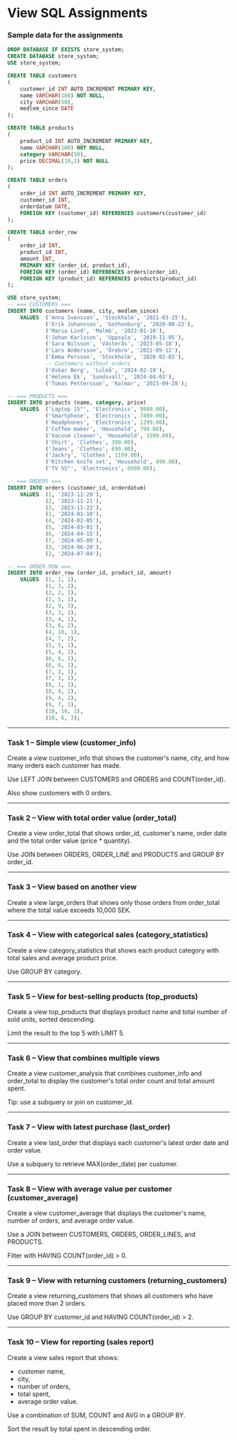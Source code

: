 # View SQL Assignments
### Sample data for the assignments
```sql
DROP DATABASE IF EXISTS store_system;
CREATE DATABASE store_system;
USE store_system;

CREATE TABLE customers
(
    customer_id INT AUTO_INCREMENT PRIMARY KEY,
    name VARCHAR(100) NOT NULL,
    city VARCHAR(50),
    medlem_since DATE
);

CREATE TABLE products
(
    product_id INT AUTO_INCREMENT PRIMARY KEY,
    name VARCHAR(100) NOT NULL,
    category VARCHAR(50),
    price DECIMAL(10,2) NOT NULL
);

CREATE TABLE orders
(
    order_id INT AUTO_INCREMENT PRIMARY KEY,
    customer_id INT,
    orderdatum DATE,
    FOREIGN KEY (customer_id) REFERENCES customers(customer_id)
);

CREATE TABLE order_row
(
    order_id INT,
    product_id INT,
    amount INT,
    PRIMARY KEY (order_id, product_id),
    FOREIGN KEY (order_id) REFERENCES orders(order_id),
    FOREIGN KEY (product_id) REFERENCES products(product_id)
);

USE store_system;
-- === CUSTOMERS ===
INSERT INTO customers (name, city, medlem_since)
    VALUES  ('Anna Svensson', 'Stockholm', '2021-03-15'),
            ('Erik Johansson', 'Gothenburg', '2020-08-22'),
            ('Maria Lind', 'Malmö', '2022-01-10'),
            ('Johan Karlsson', 'Uppsala', '2019-11-05'),
            ('Sara Nilsson', 'Västerås', '2023-05-18'),
            ('Lars Andersson', 'Örebro', '2021-09-12'),
            ('Emma Persson', 'Stockholm', '2020-02-03'),
            -- Customers without orders
            ('Oskar Berg', 'Luleå', '2024-02-10'),
            ('Helena Ek', 'Sundsvall', '2024-04-03'),
            ('Tomas Pettersson', 'Kalmar', '2023-09-28');

-- === PRODUCTS ===
INSERT INTO products (name, category, price)
    VALUES  ('Laptop 15"', 'Electronics', 9999.00),
            ('Smartphone', 'Electronics', 7499.00),
            ('Headphones', 'Electronics', 1299.00),
            ('Coffee maker', 'Household', 799.00),
            ('Vacuum cleaner', 'Household', 1599.00),
            ('Shirt', 'Clothes', 399.00),
            ('Jeans', 'Clothes', 699.00),
            ('Jackry', 'Clothes', 1199.00),
            ('Kitchen knife set', 'Household', 499.00),
            ('TV 55"', 'Electronics', 6999.00);

-- === ORDERS ===
INSERT INTO orders (customer_id, orderdatum)
    VALUES  (1, '2023-11-20'),
            (2, '2023-11-21'),
            (3, '2023-11-22'),
            (1, '2024-01-10'),
            (4, '2024-02-05'),
            (5, '2024-03-01'),
            (6, '2024-04-15'),
            (7, '2024-05-09'),
            (3, '2024-06-20'),
            (2, '2024-07-04');

-- === ORDER ROW ===
INSERT INTO order_row (order_id, product_id, amount)
    VALUES  (1, 1, 1),
            (1, 3, 2),
            (2, 2, 1),
            (2, 5, 1),
            (2, 9, 3),
            (3, 3, 1),
            (3, 4, 1),
            (3, 6, 2),
            (4, 10, 1),
            (4, 7, 2),
            (5, 5, 1),
            (5, 4, 1),
            (6, 8, 1),
            (6, 6, 1),
            (7, 2, 1),
            (7, 3, 1),
            (8, 1, 1),
            (8, 9, 2),
            (9, 4, 2),
            (9, 7, 1),
            (10, 10, 1),
            (10, 6, 3);
```

---

### Task 1 – Simple view (customer_info)
Create a view customer_info that shows the customer's name, city, and how many orders each customer has made.

Use LEFT JOIN between CUSTOMERS and ORDERS and COUNT(order_id).

Also show customers with 0 orders.

---

### Task 2 – View with total order value (order_total)
Create a view order_total that shows order_id, customer's name, order date and the total order value (price * quantity).

Use JOIN between ORDERS, ORDER_LINE and PRODUCTS and GROUP BY order_id.

---

### Task 3 – View based on another view
Create a view large_orders that shows only those orders from order_total where the total value exceeds 10,000 SEK.

---

### Task 4 – View with categorical sales (category_statistics)
Create a view category_statistics that shows each product category with total sales and average product price.

Use GROUP BY category.

---

### Task 5 – View for best-selling products (top_products)
Create a view top_products that displays product name and total number of sold units, sorted descending.

Limit the result to the top 5 with LIMIT 5.

---

### Task 6 – View that combines multiple views
Create a view customer_analysis that combines customer_info and order_total to display the customer's total order count and total amount spent.

Tip: use a subquery or join on customer_id.

---

### Task 7 – View with latest purchase (last_order)
Create a view last_order that displays each customer's latest order date and order value.

Use a subquery to retrieve MAX(order_date) per customer.

---

### Task 8 – View with average value per customer (customer_average)
Create a view customer_average that displays the customer's name, number of orders, and average order value.

Use a JOIN between CUSTOMERS, ORDERS, ORDER_LINES, and PRODUCTS.

Filter with HAVING COUNT(order_id) > 0.

---

### Task 9 – View with returning customers (returning_customers)
Create a view returning_customers that shows all customers who have placed more than 2 orders.

Use GROUP BY customer_id and HAVING COUNT(order_id) > 2.

---

### Task 10 – View for reporting (sales report)
Create a view sales report that shows:
* customer name,
* city,
* number of orders,
* total spent,
* average order value.

Use a combination of SUM, COUNT and AVG in a GROUP BY.

Sort the result by total spent in descending order.
